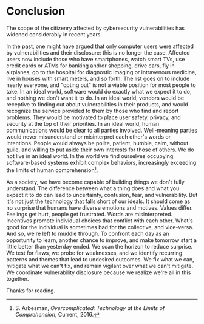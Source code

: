 # Conclusion

The scope of the citizenry affected by cybersecurity vulnerabilities
has widened considerably in recent years.

In the past, one might have argued that only computer users were
affected by vulnerabilities and their disclosure: this is no longer the
case. Affected users now include those who have smartphones, watch smart
TVs, use credit cards or ATMs for banking and/or shopping, drive cars,
fly in airplanes, go to the hospital for diagnostic imaging or
intravenous medicine, live in houses with smart meters, and so forth.
The list goes on to include nearly everyone, and "opting out" is not a
viable position for most people to take. In an ideal world, software
would do exactly what we expect it to do, and nothing we don't want it
to do. In an ideal world, vendors would be receptive to finding out
about vulnerabilities in their products, and would recognize the service
provided to them by those who find and report problems. They would be
motivated to place user safety, privacy, and security at the top of
their priorities. In an ideal world, human communications would be clear
to all parties involved. Well-meaning parties would never misunderstand
or misinterpret each other's words or intentions. People would always
be polite, patient, humble, calm, without guile, and willing to put
aside their own interests for those of others. We do not live in an
ideal world. In the world we find ourselves occupying, software-based
systems exhibit complex behaviors, increasingly exceeding the limits of
human comprehension[^1].

As a society, we have become capable of building things we don't
fully understand. The difference between what a thing does and what you
expect it to do can lead to uncertainty, confusion, fear, and
vulnerability. But it's not just the technology that falls short of our
ideals. It should come as no surprise that humans have diverse emotions
and motives. Values differ. Feelings get hurt, people get frustrated.
Words are misinterpreted. Incentives promote individual choices that
conflict with each other. What's good for the individual is sometimes
bad for the collective, and vice-versa. And so, we're left to muddle
through. To confront each day as an opportunity to learn, another chance
to improve, and make tomorrow start a little better than yesterday
ended. We scan the horizon to reduce surprise. We test for flaws, we
probe for weaknesses, and we identify recurring patterns and themes that
lead to undesired outcomes. We fix what we can, mitigate what we can't
fix, and remain vigilant over what we can't mitigate. We coordinate
vulnerability disclosure because we realize we're all in this together.

Thanks for reading.

[^1]: S. Arbesman, *Overcomplicated: Technology at the Limits of Comprehension*, Current, 2016.
